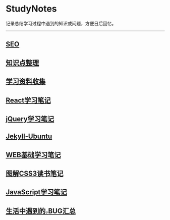 # StudyNotes

记录总结学习过程中遇到的知识或问题，方便日后回忆。

***

## [SEO](SEO.md)
## [知识点整理](Front-End.md)
## [学习资料收集](Resource.md)
## [React学习笔记](React.md)
## [jQuery学习笔记](jQuery.md)
## [Jekyll-Ubuntu](Jekyll.md)
## [WEB基础学习笔记](HTML5+CSS3.md)
## [图解CSS3读书笔记](CSS3.md)
## [JavaScript学习笔记](JavaScript.md)
## [生活中遇到的<small><small><small><small><small>小</small></small></small></small></small>BUG汇总](BUG.md)
